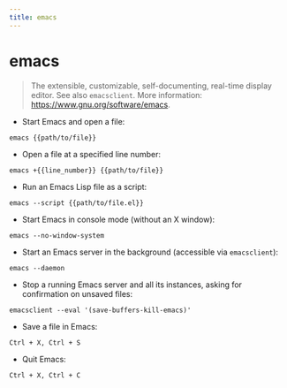 ```yaml
---
title: emacs
---
```

# emacs

> The extensible, customizable, self-documenting, real-time display editor.
> See also `emacsclient`.
> More information: <https://www.gnu.org/software/emacs>.

- Start Emacs and open a file:

`emacs {{path/to/file}}`

- Open a file at a specified line number:

`emacs +{{line_number}} {{path/to/file}}`

- Run an Emacs Lisp file as a script:

`emacs --script {{path/to/file.el}}`

- Start Emacs in console mode (without an X window):

`emacs --no-window-system`

- Start an Emacs server in the background (accessible via `emacsclient`):

`emacs --daemon`

- Stop a running Emacs server and all its instances, asking for confirmation on unsaved files:

`emacsclient --eval '(save-buffers-kill-emacs)'`

- Save a file in Emacs:

`Ctrl + X, Ctrl + S`

- Quit Emacs:

`Ctrl + X, Ctrl + C`
